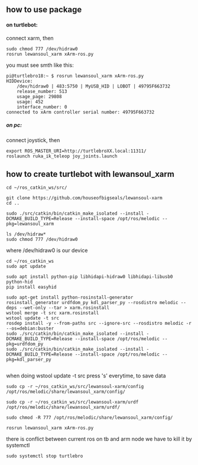 ## how to use package

#### on turtlebot:
connect xarm, then
```
sudo chmod 777 /dev/hidraw0
rosrun lewansoul_xarm xArm-ros.py
```
you must see smth like this:
```
pi@turtlebro18:~ $ rosrun lewansoul_xarm xArm-ros.py 
HIDDevice:
    /dev/hidraw0 | 483:5750 | MyUSB_HID | LOBOT | 49795F663732
    release_number: 513
    usage_page: 29808
    usage: 452
    interface_number: 0
connected to xArm controller serial number: 49795F663732

```

##### on pc:
connect joystick, then
```
export ROS_MASTER_URI=http://turtlebroXX.local:11311/
roslaunch ruka_ik_teleop joy_joints.launch
```



## how to create turtlebot with lewansoul_xarm


``` 
cd ~/ros_catkin_ws/src/
```
``` 
git clone https://github.com/houseofbigseals/lewansoul-xarm
cd ..
```
```
sudo ./src/catkin/bin/catkin_make_isolated --install -DCMAKE_BUILD_TYPE=Release --install-space /opt/ros/melodic --pkg=lewansoul_xarm
```

```
ls /dev/hidraw*
sudo chmod 777 /dev/hidraw0  
```
where /dev/hidraw0 is our device


```
cd ~/ros_catkin_ws
sudo apt update

sudo apt install python-pip libhidapi-hidraw0 libhidapi-libusb0 python-hid
pip install easyhid

sudo apt-get install python-rosinstall-generator
rosinstall_generator urdfdom_py kdl_parser_py --rosdistro melodic --deps --wet-only --tar > xarm.rosinstall
wstool merge -t src xarm.rosinstall
wstool update -t src
rosdep install -y --from-paths src --ignore-src --rosdistro melodic -r --os=debian:buster
sudo ./src/catkin/bin/catkin_make_isolated --install -DCMAKE_BUILD_TYPE=Release --install-space /opt/ros/melodic --pkg=urdfdom_py
sudo ./src/catkin/bin/catkin_make_isolated --install -DCMAKE_BUILD_TYPE=Release --install-space /opt/ros/melodic --pkg=kdl_parser_py


```
when doing wstool update -t src press 's' everytime, to save data
```
sudo cp -r ~/ros_catkin_ws/src/lewansoul-xarm/config /opt/ros/melodic/share/lewansoul_xarm/config/
```
```
sudo cp -r ~/ros_catkin_ws/src/lewansoul-xarm/urdf /opt/ros/melodic/share/lewansoul_xarm/urdf/
```
```
sudo chmod -R 777 /opt/ros/melodic/share/lewansoul_xarm/config/
```

```
rosrun lewansoul_xarm xArm-ros.py
```

there is conflict between current ros on tb and arm node
we have to kill it by systemctl 
```
sudo systemctl stop turtlebro
```

